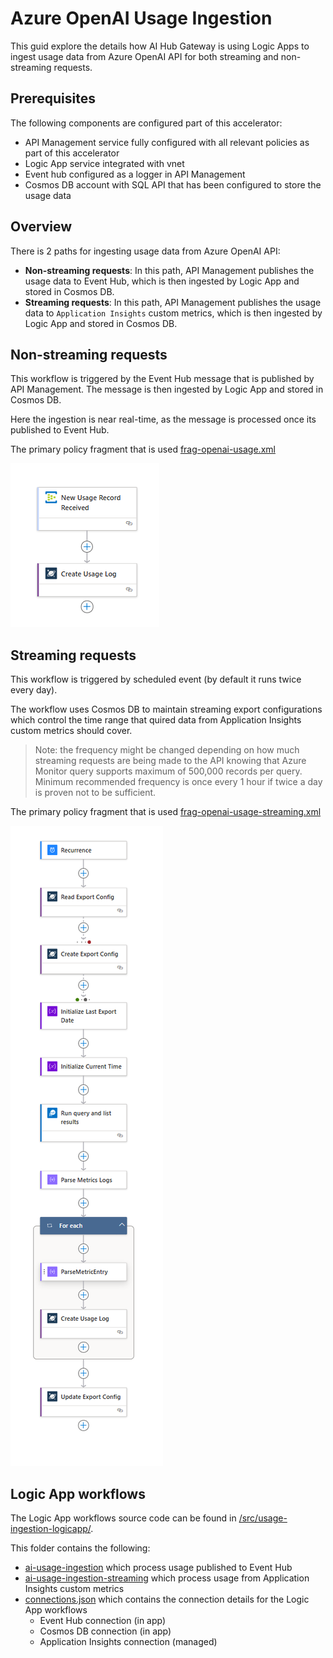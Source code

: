 # Azure OpenAI Usage Ingestion

This guid explore the details how AI Hub Gateway is using Logic Apps to ingest usage data from Azure OpenAI API for both streaming and non-streaming requests.

## Prerequisites

The following components are configured part of this accelerator:

- API Management service fully configured with all relevant policies as part of this accelerator
- Logic App service integrated with vnet
- Event hub configured as a logger in API Management
- Cosmos DB account with SQL API that has been configured to store the usage data

## Overview

There is 2 paths for ingesting usage data from Azure OpenAI API:

- **Non-streaming requests**: In this path, API Management publishes the usage data to Event Hub, which is then ingested by Logic App and stored in Cosmos DB.
- **Streaming requests**: In this path, API Management publishes the usage data to ```Application Insights``` custom metrics, which is then ingested by Logic App and stored in Cosmos DB.

## Non-streaming requests

This workflow is triggered by the Event Hub message that is published by API Management. The message is then ingested by Logic App and stored in Cosmos DB.

Here the ingestion is near real-time, as the message is processed once its published to Event Hub.

The primary policy fragment that is used [frag-openai-usage.xml](../infra/modules/apim/policies/frag-openai-usage.xml)

![Non-streaming requests](../assets/oai-logicapps-nonstreaming.png)

## Streaming requests

This workflow is triggered by scheduled event (by default it runs twice every day).

The workflow uses Cosmos DB to maintain streaming export configurations which control the time range that quired data from Application Insights custom metrics should cover.

> Note: the frequency might be changed depending on how much streaming requests are being made to the API knowing that Azure Monitor query supports maximum of 500,000 records per query. Minimum recommended frequency is once every 1 hour if twice a day is proven not to be sufficient.

The primary policy fragment that is used [frag-openai-usage-streaming.xml](../infra/modules/apim/policies/frag-openai-usage-streaming.xml)

![Streaming requests](../assets/oai-logicapps-streaming.png)

## Logic App workflows

The Logic App workflows source code can be found in [/src/usage-ingestion-logicapp/](../src/usage-ingestion-logicapp/).

This folder contains the following:
- [ai-usage-ingestion](../src/usage-ingestion-logicapp/ai-usage-ingestion) which process usage published to Event Hub
- [ai-usage-ingestion-streaming](../src/usage-ingestion-logicapp/ai-usage-ingestion-streaming) which process usage from Application Insights custom metrics
- [connections.json](../src/usage-ingestion-logicapp/connections.json) which contains the connection details for the Logic App workflows
    - Event Hub connection (in app)
    - Cosmos DB connection (in app)
    - Application Insights connection (managed)